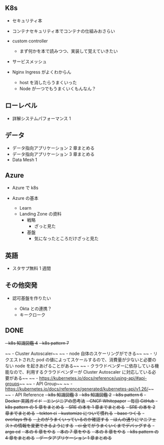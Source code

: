 ## K8s

- セキュリティ本
- コンテナセキュリティ本でコンテナの仕組みおさらい
- custom controller
  - まず何かを本で読みつつ、実装して覚えていきたい
- サービスメッシュ
- Nginx Ingress がよくわからん

  - host を消したらうまくいった
  - Node が一つでもうまくいくもんなん？

## ローレベル

- 詳解システムパフォーマンス 1

## データ

- データ指向アプリケーション 2 章まとめる
- データ指向アプリケーション 3 章まとめる
- Data Mesh 1

## Azure

- Azure で k8s
- Azure の基本

  - Learn
  - Landing Zone の資料
    - 戦略
      - ざっと見た
    - 基盤
      - 気になったところだけざっと見た

## 英語

- スタサプ無料 1 週間

## その他突発

- 認可基盤を作りたい

  - Okta との連携？
  - キークローク

## DONE

~~- k8s 知識図鑑 4~~
~~- k8s pattern 7~~

~~ - Cluster Autoscaler~~
~~ - node 自体のスケーリングができる~~
~~ - リクエストされた pod の値によってスケールするので、消費量が少ないと必要のない node を起きあげることがある~~
~~ - クラウドベンダーに依存している機能なので、利用するクラウドベンダーが Cluster Autoscaler に対応している必要がある~~
~~ - https://kubernetes.io/docs/reference/using-api/#api-groups~~
~~ - API Group~~
~~ - https://kubernetes.io/docs/reference/generated/kubernetes-api/v1.26/~~
~~ - API Reference
~~- k8s 知識図鑑 3~~
~~- k8s 知識図鑑 2~~
~~- k8s pattern 6~~
~~- Docker 実践ガイド~~
~~- エンジニアの思考法~~
~~- CNCF Whitepaper~~
~~- 毎日 GitHub~~
~~- k8s pattern の 5 章をまとめる~~
~~- SRE の本を 1 章までまとめる~~
~~- SRE の本を 2 章までまとめる~~
~~- tekton ci~~
~~- kustomize について慣れる~~
~~- base つくる~~
~~- overlays 作る~~
~~- 上のがうまくいっているのか確認する~~
~~- ほんの通りにマニフェストの情報を変更できるようにする~~
~~- ci 全てがうまくいくまでデバッグする~~
~~- argo cd~~
~~- 本の 6 章をやる~~
~~- 本の 7 章をやる~~
~~- 本の 8 章をやる~~
~~- k8s pattern の 4 章をまとめる~~
~~- データアプリケーション 1 章まとめる~~
